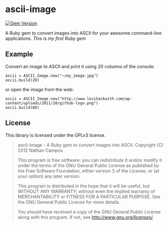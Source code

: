 # ascii-image

[![Gem Version](https://badge.fury.io/rb/ascii-image.svg)](https://badge.fury.io/rb/ascii-image)

A Ruby gem to convert images into ASCII for your awesome command-line applications.
*This is my first Ruby gem*


## Example

Convert an image to ASCII and print it using 20 columns of the console:

    ascii = ASCII_Image.new("~/my_image.jpg")
    ascii.build(20)

or open the image from the web:

    ascii = ASCII_Image.new("http://www.levihackwith.com/wp-content/uploads/2011/10/github-logo.png")
    ascii.build(60)

## License

This library is licensed under the GPLv3 license.

 > ascii-image - A Ruby gem to convert images into ASCII.
 > Copyright (C) 2012 Nathan Campos
 > 
 > This program is free software: you can redistribute it and/or modify
 > it under the terms of the GNU General Public License as published by
 > the Free Software Foundation, either version 3 of the License, or
 > (at your option) any later version.
 > 
 > This program is distributed in the hope that it will be useful,
 > but WITHOUT ANY WARRANTY; without even the implied warranty of
 > MERCHANTABILITY or FITNESS FOR A PARTICULAR PURPOSE.  See the
 > GNU General Public License for more details.
 > 
 > You should have received a copy of the GNU General Public License
 > along with this program.  If not, see <http://www.gnu.org/licenses/>.
